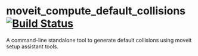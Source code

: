 # moveit_compute_default_collisions [![Build Status](https://app.travis-ci.com/ADVRHumanoids/moveit_compute_default_collisions.svg?branch=master)](https://app.travis-ci.com/ADVRHumanoids/moveit_compute_default_collisions)
A command-line standalone tool to generate default collisions using moveit setup assistant tools.
